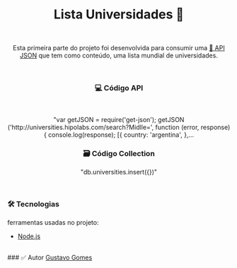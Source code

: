 <h1 align="center"> Lista Universidades 🚀</h1>
<br>
<p align="center">Esta primeira parte do projeto foi desenvolvida para consumir uma <a href="http://universities.hipolabs.com/search?Middle">🔗 API JSON</a> que tem como conteúdo, uma lista mundial de universidades.</p>
<br>
<h3 align="center">💻 Código API</h3>
<br>
<p align="center">
  "var getJSON = require('get-json');
  getJSON ('http://universities.hipolabs.com/search?Midlle=', function (error, response){
  console.log(response);
  [{
    country: 'argentina',
   },...
<br>
<h3 align="center">🗃 Código Collection</h3>
<p align="center"> "db.universities.insert({})" </p>
<br>
<h3>🛠 Tecnologias</h3>

ferramentas usadas no projeto:

- [Node.js](https://nodejs.org/en/)
<br>
### ✅ Autor
<a href="https://www.linkedin.com/in/gustavo-gomes-5541021b3">Gustavo Gomes</a>
